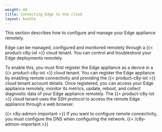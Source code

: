 ```yaml
---
weight: 40
title: Connecting Edge to the cloud
layout: bundle
---
```


This section describes how to configure and manage your Edge appliance remotely.

Edge can be managed, configured and monitored remotely through a {{< product-c8y-iot >}} cloud tenant. You can control and troubleshoot your Edge deployments remotely.

To enable this, you must first register the Edge appliance as a device in a {{< product-c8y-iot >}} cloud tenant. You can register the Edge appliance by enabling remote connectivity and providing the {{< product-c8y-iot >}} cloud tenant account details. Once registered, you can access your Edge appliance remotely, monitor its metrics, update, reboot, and collect diagnostic data of your Edge appliance remotely. The {{< product-c8y-iot >}} cloud tenant uses the SSH protocol to access the remote Edge appliance through a web browser.

{{< c8y-admon-important >}}
If you want to configure remote connectivity, you must configure the DNS when configuring the network.
{{< /c8y-admon-important >}}
